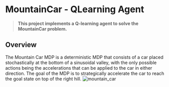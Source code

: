 # MountainCar - QLearning Agent

> **This project implements a Q-learning agent to solve the MountainCar problem.**

## Overview

The Mountain Car MDP is a deterministic MDP that consists of a car placed stochastically at the bottom of a sinusoidal valley, with the only possible actions being the accelerations that can be applied to the car in either direction. The goal of the MDP is to strategically accelerate the car to reach the goal state on top of the right hill.
![mountain_car](https://github.com/user-attachments/assets/e2516b4d-2cb0-4b09-96f9-290c5eba1da8)

